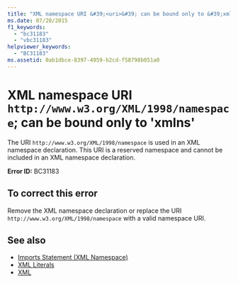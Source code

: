 ```yaml
---
title: "XML namespace URI &#39;<uri>&#39; can be bound only to &#39;xmlns&#39;"
ms.date: 07/20/2015
f1_keywords: 
  - "bc31183"
  - "vbc31183"
helpviewer_keywords: 
  - "BC31183"
ms.assetid: 0ab1dbce-8397-4959-b2cd-f58798b051a0
---
```

# XML namespace URI `http://www.w3.org/XML/1998/namespace`; can be bound only to &#39;xmlns&#39;
The URI `http://www.w3.org/XML/1998/namespace` is used in an XML namespace declaration. This URI is a reserved namespace and cannot be included in an XML namespace declaration.  
  
 **Error ID:** BC31183  
  
## To correct this error  
  
Remove the XML namespace declaration or replace the URI `http://www.w3.org/XML/1998/namespace` with a valid namespace URI.  
  
## See also

- [Imports Statement (XML Namespace)](../../../visual-basic/language-reference/statements/imports-statement-xml-namespace.md)
- [XML Literals](../../../visual-basic/language-reference/xml-literals/index.md)
- [XML](../../../visual-basic/programming-guide/language-features/xml/index.md)

